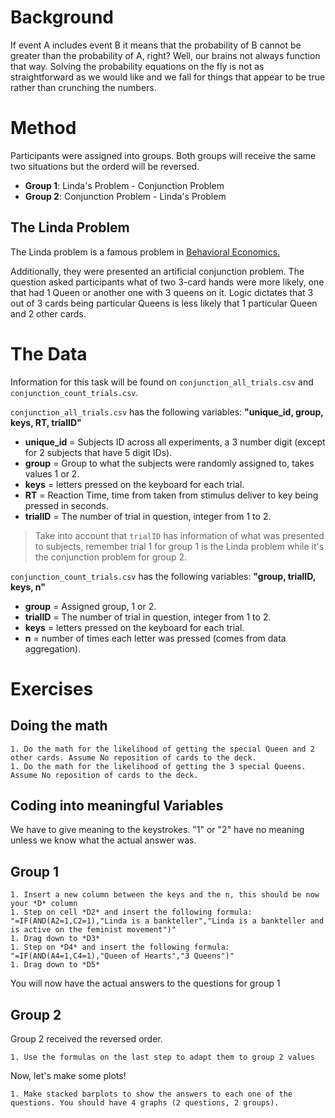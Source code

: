 # Background

If event A includes event B it means that the probability of B cannot be greater than the probability of A, right? Well, our brains not always function that way. Solving the probability equations on the fly is not as straightforward as we would like and we fall for things that appear to be true rather than crunching the numbers.

# Method

Participants were assigned into groups. Both groups will receive the same two situations but the orderd will be reversed.

* **Group 1**: Linda's Problem - Conjunction Problem
* **Group 2**: Conjunction Problem - Linda's Problem

## The Linda Problem

The Linda problem is a famous problem in [Behavioral Economics.](https://en.wikipedia.org/wiki/Conjunction_fallacy)

Additionally, they were presented an artificial conjunction problem. The question asked participants what of two 3-card hands were more likely, one that had 1 Queen or another one with 3 queens on it. Logic dictates that 3 out of 3 cards being particular Queens is less likely that 1 particular Queen and 2 other cards. 


# The Data

Information for this task will be found on `conjunction_all_trials.csv` and `conjunction_count_trials.csv`.

`conjunction_all_trials.csv` has the following variables: **"unique_id,	group,	keys,	RT,	trialID"**

* **unique_id** = Subjects ID across all experiments, a 3 number digit (except for 2 subjects that have 5 digit IDs).
* **group** = Group to what the subjects were randomly assigned to, takes values 1 or 2. 
* **keys** = letters pressed on the keyboard for each trial.
* **RT** = Reaction Time, time from taken from stimulus deliver to key being pressed in seconds.
* **trialID** = The number of trial in question, integer from 1 to 2.

> Take into account that `trialID` has information of what was presented to subjects, remember trial 1 for group 1 is the Linda problem while it's the conjunction problem for group 2.


`conjunction_count_trials.csv` has the following variables: **"group,	trialID,	keys,	n"**

* **group** = Assigned group, 1 or 2.
* **trialID** = The number of trial in question, integer from 1 to 2.
* **keys** = letters pressed on the keyboard for each trial.
* **n** = number of times each letter was pressed (comes from data aggregation).

# Exercises

## Doing the math

```
1. Do the math for the likelihood of getting the special Queen and 2 other cards. Assume No reposition of cards to the deck.
1. Do the math for the likelihood of getting the 3 special Queens. Assume No reposition of cards to the deck.
```

## Coding into meaningful Variables

We have to give meaning to the keystrokes. "1" or "2" have no meaning unless we know what the actual answer was.

## Group 1

```
1. Insert a new column between the keys and the n, this should be now your *D* column
1. Step on cell *D2* and insert the following formula: 
"=IF(AND(A2=1,C2=1),"Linda is a bankteller","Linda is a bankteller and is active on the feminist movement")"
1. Drag down to *D3*
1. Step on *D4* and insert the following formula: "=IF(AND(A4=1,C4=1),"Queen of Hearts","3 Queens")"
1. Drag down to *D5*
```
You will now have the actual answers to the questions for group 1

## Group 2

Group 2 received the reversed order. 

```
1. Use the formulas on the last step to adapt them to group 2 values
```
Now, let's make some plots!

```
1. Make stacked barplots to show the answers to each one of the questions. You should have 4 graphs (2 questions, 2 groups).
```

